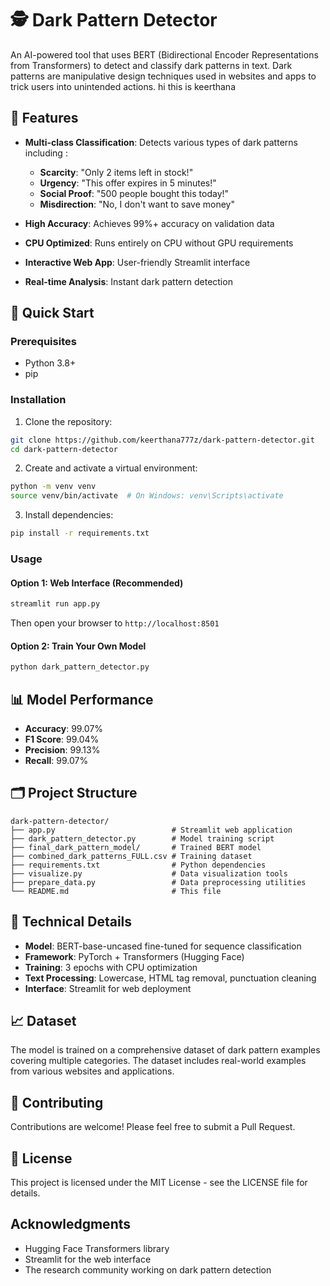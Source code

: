 # 🕵️ Dark Pattern Detector

An AI-powered tool that uses BERT (Bidirectional Encoder Representations from Transformers) to detect and classify dark patterns in text. Dark patterns are manipulative design techniques used in websites and apps to trick users into unintended actions.
hi this is keerthana 

## 🎯 Features

- **Multi-class Classification**: Detects various types of dark patterns including :
  - **Scarcity**: "Only 2 items left in stock!"
  - **Urgency**: "This offer expires in 5 minutes!"
  - **Social Proof**: "500 people bought this today!"
  - **Misdirection**: "No, I don't want to save money"


- **High Accuracy**: Achieves 99%+ accuracy on validation data
- **CPU Optimized**: Runs entirely on CPU without GPU requirements
- **Interactive Web App**: User-friendly Streamlit interface
- **Real-time Analysis**: Instant dark pattern detection

## 🚀 Quick Start

### Prerequisites

- Python 3.8+
- pip

### Installation

1. Clone the repository:
```bash
git clone https://github.com/keerthana777z/dark-pattern-detector.git
cd dark-pattern-detector
```

2. Create and activate a virtual environment:
```bash
python -m venv venv
source venv/bin/activate  # On Windows: venv\Scripts\activate
```

3. Install dependencies:
```bash
pip install -r requirements.txt
```

### Usage

#### Option 1: Web Interface (Recommended)
```bash
streamlit run app.py
```
Then open your browser to `http://localhost:8501`

#### Option 2: Train Your Own Model
```bash
python dark_pattern_detector.py
```

## 📊 Model Performance

- **Accuracy**: 99.07%
- **F1 Score**: 99.04%
- **Precision**: 99.13%
- **Recall**: 99.07%

## 🗂️ Project Structure

```
dark-pattern-detector/
├── app.py                          # Streamlit web application
├── dark_pattern_detector.py        # Model training script
├── final_dark_pattern_model/       # Trained BERT model
├── combined_dark_patterns_FULL.csv # Training dataset
├── requirements.txt                # Python dependencies
├── visualize.py                    # Data visualization tools
├── prepare_data.py                 # Data preprocessing utilities
└── README.md                       # This file
```

## 🔧 Technical Details

- **Model**: BERT-base-uncased fine-tuned for sequence classification
- **Framework**: PyTorch + Transformers (Hugging Face)
- **Training**: 3 epochs with CPU optimization
- **Text Processing**: Lowercase, HTML tag removal, punctuation cleaning
- **Interface**: Streamlit for web deployment

## 📈 Dataset

The model is trained on a comprehensive dataset of dark pattern examples covering multiple categories. The dataset includes real-world examples from various websites and applications.

## 🤝 Contributing

Contributions are welcome! Please feel free to submit a Pull Request.

## 📄 License

This project is licensed under the MIT License - see the LICENSE file for details.

##  Acknowledgments

- Hugging Face Transformers library
- Streamlit for the web interface
- The research community working on dark pattern detection
